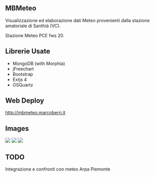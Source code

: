 MBMeteo
--------------

Visualizzazione ed elaborazione dati Meteo provenienti dalla stazione amatoriale di Santhi&agrave; (VC).

Stazione Meteo PCE fws 20.

Librerie Usate
--------------

- MongoDB (with Morphia)
- jFreechart
- Bootstrap
- Extjs 4
- OSQuartz

Web Deploy
------------

http://mbmeteo.marcoberri.it

Images
------------

<img src="http://mbmeteo.googlecode.com/files/mbmeteo_1.jpg"/>

<img src="http://mbmeteo.googlecode.com/files/mbmeteo_2.jpg"/>

<img src="http://mbmeteo.googlecode.com/files/mbmeteo_3.jpg"/>

TODO
-------------
Integrazione e confronti con meteo Arpa Piemonte
